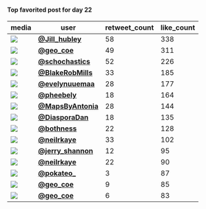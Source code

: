 #### Top favorited post for day 22
| media                                                                                         | user                                                                               |   retweet_count |   like_count |
|-----------------------------------------------------------------------------------------------|------------------------------------------------------------------------------------|-----------------|--------------|
| ![](https://pbs.twimg.com/ext_tw_video_thumb/1462875499340967944/pu/img/pGEbi-lImJxpZ9uQ.jpg) | **[@Jill_hubley](https://twitter.com/Jill_hubley/status/1462875547860713478)**     |              58 |          338 |
| ![](https://pbs.twimg.com/tweet_video_thumb/FE1Cf9sVQAIqNky.jpg)                              | **[@geo_coe](https://twitter.com/geo_coe/status/1462900258980069384)**             |              49 |          311 |
| ![](https://pbs.twimg.com/media/FEx61CZXIAQRYX8.jpg)                                          | **[@schochastics](https://twitter.com/schochastics/status/1462725543032459269)**   |              52 |          226 |
| ![](https://pbs.twimg.com/media/FEx2V0vWQAQ8IVb.jpg)                                          | **[@BlakeRobMills](https://twitter.com/BlakeRobMills/status/1462676130851434498)** |              33 |          185 |
| ![](https://pbs.twimg.com/media/FEzpQA9WYAM5HlD.jpg)                                          | **[@evelynuuemaa](https://twitter.com/evelynuuemaa/status/1462800829925187585)**   |              28 |          177 |
| ![](https://pbs.twimg.com/media/FExbsMZXoAY9yB3.jpg)                                          | **[@pheebely](https://twitter.com/pheebely/status/1462645297016979458)**           |              18 |          164 |
| ![](https://pbs.twimg.com/media/FEyn0fcWYAE57JB.jpg)                                          | **[@MapsByAntonia](https://twitter.com/MapsByAntonia/status/1462728501417623556)** |              28 |          144 |
| ![](https://pbs.twimg.com/media/FEyzzYQXsAcXQ_E.jpg)                                          | **[@DiasporaDan](https://twitter.com/DiasporaDan/status/1462741677471379462)**     |              18 |          135 |
| ![](https://pbs.twimg.com/ext_tw_video_thumb/1462729512358187010/pu/img/LMRRFbKCGu3bFxHe.jpg) | **[@bothness](https://twitter.com/bothness/status/1462730485935878145)**           |              22 |          128 |
| ![](https://pbs.twimg.com/ext_tw_video_thumb/1462711637664841732/pu/img/dLT4DGkcxo3zGt07.jpg) | **[@neilrkaye](https://twitter.com/neilrkaye/status/1462711714605150210)**         |              33 |          102 |
| ![](https://pbs.twimg.com/media/FE0Xd-HVUAE0xpT.jpg)                                          | **[@jerry_shannon](https://twitter.com/jerry_shannon/status/1462851575169241093)** |              12 |           95 |
| ![](https://pbs.twimg.com/ext_tw_video_thumb/1462710728004190209/pu/img/WmYKO_OqXixWcdpC.jpg) | **[@neilrkaye](https://twitter.com/neilrkaye/status/1462710914730319873)**         |              22 |           90 |
| ![](https://pbs.twimg.com/media/FEwgj7fXEAIeqiY.jpg)                                          | **[@pokateo_](https://twitter.com/pokateo_/status/1462580420235743237)**           |               3 |           87 |
| ![](https://pbs.twimg.com/media/FEx2KYiVEAg6kvy.jpg)                                          | **[@geo_coe](https://twitter.com/geo_coe/status/1462674790674665476)**             |               9 |           85 |
| ![](https://pbs.twimg.com/media/FExaDeYVQAQlOpK.jpg)                                          | **[@geo_coe](https://twitter.com/geo_coe/status/1462644434785366016)**             |               6 |           83 |
 
